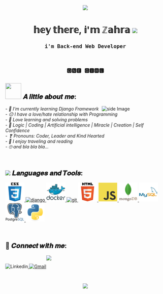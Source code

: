 <p align="center">
<img src="https://camo.githubusercontent.com/5fc2195155816a18fa871af648a1ff0b3e3511f6fed7936aa4de581e6b6b47e5/68747470733a2f2f63617073756c652d72656e6465722e76657263656c2e6170702f6170693f747970653d736861726b266865696768743d33302673656374696f6e3d68656164657226726576657273616c3d66616c736526636f6c6f723d303a6235373964612c3130303a373964613766" data-canonical-src="https://capsule-render.vercel.app/api?type=shark&amp;height=30&amp;section=header&amp;reversal=false&amp;color=0:b579da,100:79da7f" style="max-width: 100%;">
<div align="center"> <h1> 𝕙𝕖𝕪 𝕥𝕙𝕖𝕣𝕖, 𝕚'𝕞 ℤ𝕒𝕙𝕣𝕒 <img src="https://media.giphy.com/media/mGcNjsfWAjY5AEZNw6/giphy.gif" width="50"></h1></div>

<h3 align="center">
        <samp> i'm Back-end Web Developer</samp>
</h3>  
<img src="https://github.com/halfrost/halfrost/raw/master/icons/header_1.png" alt="" style="max-width: 100%;">
<h3 align="center">
        <samp>🅾🅽🅴 🅶🅸🆁🅻</samp>
</h3> 
 <div align="left"><h2><img src="https://camo.githubusercontent.com/1dfebc2e9839ae2ab59cea3d5a3cd01eb2aef1728222a394ea756daf5eaad2c6/68747470733a2f2f632e74656e6f722e636f6d2f534f564d53586d5742316b41414141692f746f6e792d737461722d6a756d70696e672e676966" data-canonical-src="https://c.tenor.com/SOVMSXmWB1kAAAAi/tony-star-jumping.gif" width="50" height="50"; display: inline-block;" data-target="animated-image.originalImage"> 𝑨 𝒍𝒊𝒕𝒕𝒍𝒆 𝒂𝒃𝒐𝒖𝒕 𝒎𝒆:</h2><img src="https://github.com/sciencepal/sciencepal/blob/master/assets/life_balance.gif" alt="side Image" align="right" width="200" height="auto" /></div>
 <p align="left"><i>- 🐸  I’m currently learning Django Framework<br>- 😐  I have a love/hate relationship with Programming<br>- 🧐  Love learning and solving problems<br>- 🌱  Logic | Coding | Artificial intelligence | Miracle | Creation | Self Confidence<br>- ❣  Pronouns: Coder, Leader and Kind Hearted<br>- 👀  I enjoy traveling and reading<br>- 🙄  and bla bla bla...</i></p><br>
   
## <img height="40" src="https://raw.githubusercontent.com/innng/innng/master/assets/kyubey.gif"/> 𝑳𝒂𝒏𝒈𝒖𝒂𝒈𝒆𝒔 𝒂𝒏𝒅 𝑻𝒐𝒐𝒍𝒔:    
<p align="left"> <a href="https://www.w3schools.com/css/" target="_blank" rel="noreferrer">   <img src="https://raw.githubusercontent.com/devicons/devicon/master/icons/css3/css3-original-wordmark.svg" alt="css3" width="60" height="60"/> </a> <a href="https://www.djangoproject.com/" target="_blank" rel="noreferrer">  <img src="https://cdn.worldvectorlogo.com/logos/django.svg" alt="django" width="60" height="60"/> </a> <a href="https://www.docker.com/" target="_blank" rel="noreferrer">  <img src="https://raw.githubusercontent.com/devicons/devicon/master/icons/docker/docker-original-wordmark.svg" alt="docker" width="60" height="60"/> </a> <a href="https://git-scm.com/" target="_blank" rel="noreferrer">  <img src="https://www.vectorlogo.zone/logos/git-scm/git-scm-icon.svg" alt="git" width="60" height="60"/> </a> <a href="https://www.w3.org/html/" target="_blank" rel="noreferrer">  <img src="https://raw.githubusercontent.com/devicons/devicon/master/icons/html5/html5-original-wordmark.svg" alt="html5" width="60" height="60"/> </a> <a href="https://developer.mozilla.org/en-US/docs/Web/JavaScript" target="_blank" rel="noreferrer">  <img src="https://raw.githubusercontent.com/devicons/devicon/master/icons/javascript/javascript-original.svg" alt="javascript" width="60" height="60"/> </a> <a href="https://www.mongodb.com/" target="_blank" rel="noreferrer">  <img src="https://raw.githubusercontent.com/devicons/devicon/master/icons/mongodb/mongodb-original-wordmark.svg" alt="mongodb" width="60" height="60"/> </a> <a href="https://www.mysql.com/" target="_blank" rel="noreferrer">  <img src="https://raw.githubusercontent.com/devicons/devicon/master/icons/mysql/mysql-original-wordmark.svg" alt="mysql" width="60" height="60"/> </a> <a href="https://www.postgresql.org" target="_blank" rel="noreferrer">  <img src="https://raw.githubusercontent.com/devicons/devicon/master/icons/postgresql/postgresql-original-wordmark.svg" alt="postgresql" width="60" height="60"/> </a> <a href="https://www.python.org" target="_blank" rel="noreferrer">  <img src="https://raw.githubusercontent.com/devicons/devicon/master/icons/python/python-original.svg" alt="python" width="60" height="60"/> </a> </p><br>

<h2 align="left">📎 𝑪𝒐𝒏𝒏𝒆𝒄𝒕 𝒘𝒊𝒕𝒉 𝒎𝒆:</h2>
<div align="left">
<p align="left" <a href="www.linkedin.com/in/zahra-mohammadi79"> <img src="https://camo.githubusercontent.com/6dc9828248fb64760c234f5b24c275a4912e9bb546c281d0c8e67cecb3381669/68747470733a2f2f696d672e736869656c64732e696f2f62616467652f2d4c696e6b6564496e2d626c75653f7374796c653d666c6174266c6f676f3d4c696e6b6564696e266c6f676f436f6c6f723d7768697465" alt="Linkedin" data-canonical-src="https://img.shields.io/badge/-LinkedIn-blue?style=flat&amp;logo=Linkedin&amp;logoColor=white" style="max-width: 100%;"></a><a href="zahra.mirzamohammadi.dev@gmail.com">  <img src="https://camo.githubusercontent.com/4a21774b9d6abd72ff3f8f2abf20cb44d95ea2c8c19b273b9df62a33266d087e/68747470733a2f2f696d672e736869656c64732e696f2f62616467652f2d476d61696c2d6331343433383f7374796c653d666c6174266c6f676f3d476d61696c266c6f676f436f6c6f723d7768697465" alt="Gmail" data-canonical-src="https://img.shields.io/badge/-Gmail-c14438?style=flat&amp;logo=Gmail&amp;logoColor=white" style="max-width: 100%;"></a><img src="https://camo.githubusercontent.com/d5d04af9e59af2a3dbeb9b345cd8e795658cbc92dd9c634967359e224f787102/68747470733a2f2f6d656469612e67697068792e636f6d2f6d656469612f6d42596b58764c786b485a466d71424849432f67697068792e676966" height="40px" data-canonical-src="https://media.giphy.com/media/mBYkXvLxkHZFmqBHIC/giphy.gif" style="max-width: 100%; display: inline-block;" data-target="animated-image.originalImage"></div>
<br>

<p align="center">
<img src="https://camo.githubusercontent.com/af00da7952b7310ca2749d245177bb333a121f43d2eee2e52901c0d0903942ee/68747470733a2f2f63617073756c652d72656e6465722e76657263656c2e6170702f6170693f747970653d736861726b266865696768743d33302673656374696f6e3d666f6f74657226726576657273616c3d66616c736526636f6c6f723d303a6235373964612c3130303a373964613766" data-canonical-src="https://capsule-render.vercel.app/api?type=shark&amp;height=30&amp;section=footer&amp;reversal=false&amp;color=0:b579da,100:79da7f" style="max-width: 100%;">

